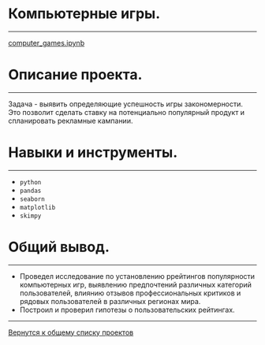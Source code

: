 # Компьютерные игры.
---
[computer_games.ipynb](computer_games.ipynb "notebook.ipynb")


# Описание проекта.
---
Задача - выявить определяющие успешность игры закономерности. Это позволит сделать ставку на потенциально популярный продукт и спланировать рекламные кампании.

# Навыки и инструменты.
---
* `python`
* `pandas`  
* `seaborn`  
* `matplotlib`  
* `skimpy`


# Общий вывод.
---
* Проведел исследование по установлению ррейтингов популярности компьютерных игр, выявлению предпочтений различных категорий пользователей, влиянию отзывов профессиональных критиков и рядовых пользователей в различных регионах мира.
* Построил и проверил гипотезы о пользовательских рейтингах.

---
[Вернутся к общему списку проектов](../README.md)